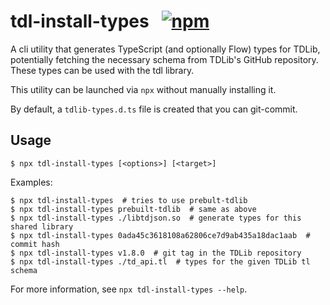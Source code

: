 # tdl-install-types &nbsp; [![npm](https://img.shields.io/npm/v/tdl-install-types.svg)](https://www.npmjs.com/package/tdl-install-types)

A cli utility that generates TypeScript (and optionally Flow) types for TDLib,
potentially fetching the necessary schema from TDLib's GitHub repository. These
types can be used with the tdl library.

This utility can be launched via `npx` without manually installing it.

By default, a `tdlib-types.d.ts` file is created that you can git-commit.

## Usage

```console
$ npx tdl-install-types [<options>] [<target>]
```

Examples:

```console
$ npx tdl-install-types  # tries to use prebult-tdlib
$ npx tdl-install-types prebuilt-tdlib  # same as above
$ npx tdl-install-types ./libtdjson.so  # generate types for this shared library
$ npx tdl-install-types 0ada45c3618108a62806ce7d9ab435a18dac1aab  # commit hash
$ npx tdl-install-types v1.8.0  # git tag in the TDLib repository
$ npx tdl-install-types ./td_api.tl  # types for the given TDLib tl schema
```

For more information, see `npx tdl-install-types --help`.
